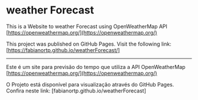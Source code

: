 # weather Forecast

This is a Website to weather Forecast using OpenWeatherMap API [https://openweathermap.org/](https://openweathermap.org/)

This project was published on GitHub Pages. Visit the following link:
[https://fabianortp.github.io/weatherForecast/]

---------------------------------------------------------------------------------------------------
Este é um site para previsão do tempo que utiliza a API OpenWeatherMap [https://openweathermap.org/](https://openweathermap.org/)

O Projeto está disponível para visualização através do GitHub Pages. Confira neste link:
[fabianortp.github.io/weatherForecast]
